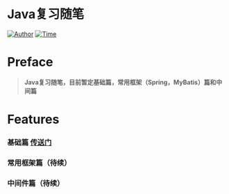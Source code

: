 Java复习随笔
================
[![Author](https://img.shields.io/badge/author-Xiaolong.Cao-yellow.svg)]()&nbsp;[![Time](https://img.shields.io/badge/time-2020.5.28-red.svg)]()&nbsp;



# Preface

> **Java复习随笔，目前暂定基础篇，常用框架（Spring，MyBatis）篇和中间篇**



# Features

### 基础篇 [传送门](https://github.com/1528992118/Java-Review/blob/master/Java%E5%9F%BA%E7%A1%80%E7%AF%87.md)
### 常用框架篇（待续）
### 中间件篇（待续）
